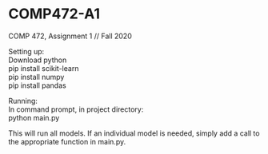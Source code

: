 # COMP472-A1
COMP 472, Assignment 1 // Fall 2020

Setting up: <br />
Download python <br />
pip install scikit-learn <br />
pip install numpy <br />
pip install pandas <br />

Running: <br />
In command prompt, in project directory: <br />
python main.py <br />

This will run all models. If an individual model is needed, simply add a call to the appropriate function in main.py. <br />
